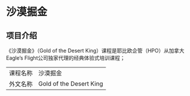 # 沙漠掘金

## 项目介绍

《沙漠掘金》（Gold of the Desert King）课程是耶比欧企管（HPO）从加拿大Eagle’s Flight公司独家代理的经典体验式培训课程；

|    |   |
| --- | --- |
| 课程名称 | 沙漠掘金 |
| 外文名称 | Gold of the Desert King |

